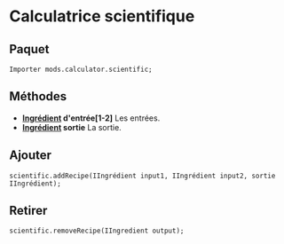 # Calculatrice scientifique

## Paquet
```zenscript
Importer mods.calculator.scientific;
```

## Méthodes

- **[Ingrédient](/Vanilla/Variable_Types/IIngredient/) d'entrée[1-2]** Les entrées.
- **[Ingrédient](/Vanilla/Variable_Types/IIngredient/) sortie** La sortie.

## Ajouter
```zenscript
scientific.addRecipe(IIngrédient input1, IIngrédient input2, sortie IIngrédient);
```

## Retirer
```zenscript
scientific.removeRecipe(IIngredient output);
```
